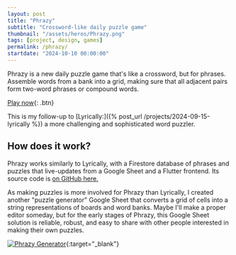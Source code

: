```yaml
---
layout: post
title: "Phrazy"
subtitle: "Crossword-like daily puzzle game"
thumbnail: "/assets/heros/Phrazy.png"
tags: [project, design, games]
permalink: /phrazy/
startdate: "2024-10-10 00:00:00"
---
```

Phrazy is a new daily puzzle game that's like a crossword, but for phrases. Assemble words from a bank into a grid, making sure that all adjacent pairs form two-word phrases or compound words.

[Play now](https://phrazy.fun/){: .btn}

This is my follow-up to [Lyrically:]({% post_url /projects/2024-09-15-lyrically %}) a more challenging and sophisticated word puzzler.

## How does it work?

Phrazy works similarly to Lyrically, with a Firestore database of phrases and puzzles that live-updates from a Google Sheet and a Flutter frontend. Its source code is [on GitHub here.](https://github.com/bgsulz/Phrazy)

As making puzzles is more involved for Phrazy than Lyrically, I created another "puzzle generator" Google Sheet that converts a grid of cells into a string representations of boards and word banks. Maybe I'll make a proper editor someday, but for the early stages of Phrazy, this Google Sheet solution is reliable, robust, and easy to share with other people interested in making their own puzzles.

[![Phrazy Generator](/assets/phrazy/Phrazy%20Generator.png)](/assets/phrazy/Phrazy%20Generator.png){:target="_blank"}